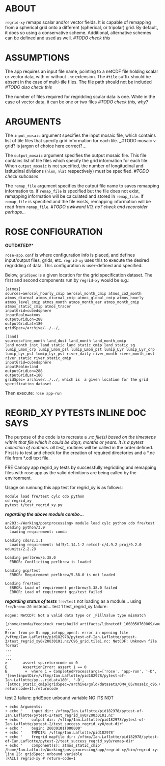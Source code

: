 # ABOUT

`regrid-xy` remaps scalar and/or vector fields. It is capable of remapping from a spherical grid onto a different (spherical, or tripolar) grid.
By default, it does so using a conservative scheme. Additional, alternative schemes can be defined and used as well.
_#TODO check this_

# ASSUMPTIONS

The app requires an input file name, pointing to a netCDF file holding scalar or vector data, with or without `.nc` extension. The `#tile` suffix
should be absent in the case of multi-tile files. The file path should not be included
_#TODO also check this_

The number of files required for regridding scalar data is one. While in the case of vector data, it can be one or two files
_#TODO check this, why?_

# ARGUMENTS

The `input_mosaic` argument specifies the input mosaic file, which contains list of tile files that specify grid information for each tile.
_#TODO mosaic v grid? is jargon of choice here correct? _

The `output_mosaic` argument specifies the output mosaic file.
This file contains list of tile files which specify the grid information for each tile. When `output_mosaic` is not specified, the number of
longitudinal and latitudinal divisions (`nlon`, `nlat` respectively) must be specified.
_#TODO check subcases_

The `remap_file` argument specifies the output file name to saves remapping information to. If `remap_file` is specified but the file does not exist,
remapping information will be calculated and stored in `remap_file`.
If `remap_file` is specified and the file exists, remapping information will be read from `remap_file`.
_#TODO awkward I/O, no? check and reconsider perhaps..._

# ROSE CONFIGURATION

**OUTDATED?***

`rose-app.conf` is where configuration info is placed, and defines input/output files, grids, etc. `regrid-xy` uses this to execute the desired
regridding of data. This configuration is user-defined and specified.

Below, `gridSpec` is a given location for the grid specification dataset. The first and second components run by `regrid-xy` would be e.g.:
```
[atmos] 
sources=aerosol_hourly_cmip aerosol_month_cmip atmos_co2_month atmos_diurnal atmos_diurnal_cmip atmos_global_cmip atmos_hourly atmos_level_cmip atmos_month atmos_month_aer atmos_month_cmip atmos_static_cmip atmos_tracer
inputGrid=cubedsphere
inputRealm=atmos
outputGridLon=288
outputGridLat=180
gridSpec=/archive/../../, 

[land] 
sources=fire_month land_dust land_month land_month_cmip land_month_inst land_static land_static_cmip land_static_sg lumip_Lmon_crp lumip_Lmon_psl lumip_Lmon_pst lumip_Lyr lumip_Lyr_crp lumip_Lyr_psl lumip_Lyr_pst river_daily river_month river_month_inst river_static river_static_cmip
inputGrid=cubedsphere
inputRealm=land
outputGridLon=288
outputGridLat=180
gridSpec= archive/../../, which is  a given location for the grid specification dataset
```
Then execute:
`rose app-run`

# REGRID_XY PYTESTS INLINE DOC SAYS
The purpose of the code is to recreate a *.nc file(s) based on the timesteps within that file which it could be days, 
months or years.  It is a pytest collection of routines.  all test_* routines will be called in the order defined. 
First is to test and check for the creation of required directories and a *.nc file from *.cdl text file.

FRE Canopy app regrid_xy tests by successfully regridding and remapping files with rose app as the valid definitions
are being called by the environment.

Usage on runnung this app test for regrid_xy is as follows: 
```
module load fre/test cylc cdo python
cd regrid_xy 
pytest t/test_regrid_xy.py
```

***regarding the above module combo...***
```
an203:~/Working/postprocessing> module load cylc python cdo fre/test
Loading python/3.9
  Loading requirement: conda

Loading cdo/2.1.1
  Loading requirement: hdf5/1.14.1-2 netcdf-c/4.9.2 proj/9.2.0 udunits/2.2.28

Loading perlbrew/5.38.0
  ERROR: Conflicting perlbrew is loaded

Loading gcp/test
  ERROR: Requirement perlbrew/5.38.0 is not loaded

Loading fre/test
  ERROR: Load of requirement perlbrew/5.38.0 failed
  ERROR: Load of requirement gcp/test failed
```

***regarding status of tests***
`fre/test` not loading as a module... using `fre/bronx-20` instead...
test 1 test_regrid_xy failure:
```
ncgen: NetCDF: Not a valid data type or _FillValue type mismatch
	(/home/conda/feedstock_root/build_artifacts/libnetcdf_1660350760069/work/ncgen/genbin.c:genbin_netcdf:130)
...
Error from pe 0: mpp_io(mpp_open): error in opening file /vftmp/Ian.Laflotte/pid182978/pytest-of-Ian.Laflotte/pytest-2/test_regrid_xy0/20030101.nc/C96_grid.tile1.nc: NetCDF: Unknown file format
...
...
...
>       assert sp.returncode == 0
E       AssertionError: assert 1 == 0
E        +  where 1 = CompletedProcess(args=['rose', 'app-run', '-D', '[env]inputDir=/vftmp/Ian.Laflotte/pid182978/pytest-of-Ian.Laflotte/py...ridLat=180', '-D', '[atmos_static_cmip]gridSpec=/archive/gold/datasets/OM4_05/mosaic_c96.v20180227.tar'], returncode=1).returncode
```


test 2 failure: gridSpec unbound variable NO ITS NOT
```
+ echo Arguments:
+ echo '    input dir: /vftmp/Ian.Laflotte/pid182978/pytest-of-Ian.Laflotte/pytest-2/test_regrid_xy0/20030101.nc'
+ echo '    output dir: /vftmp/Ian.Laflotte/pid182978/pytest-of-Ian.Laflotte/pytest-2/test_success_regrid_xy0/out-dir'
+ echo '    begin: 20030101T000000'
+ echo '    TMPDIR: /vftmp/Ian.Laflotte/pid182978'
+ echo '    fregrid mapfile dir: /vftmp/Ian.Laflotte/pid182978/pytest-of-Ian.Laflotte/pytest-2/test_success_regrid_xy0/remap-dir'
+ echo '    component(s): atmos_static_cmip'
/home/Ian.Laflotte/Working/postprocessing/app/regrid-xy/bin/regrid-xy: line 25: gridSpec: unbound variable
[FAIL] regrid-xy # return-code=1
```